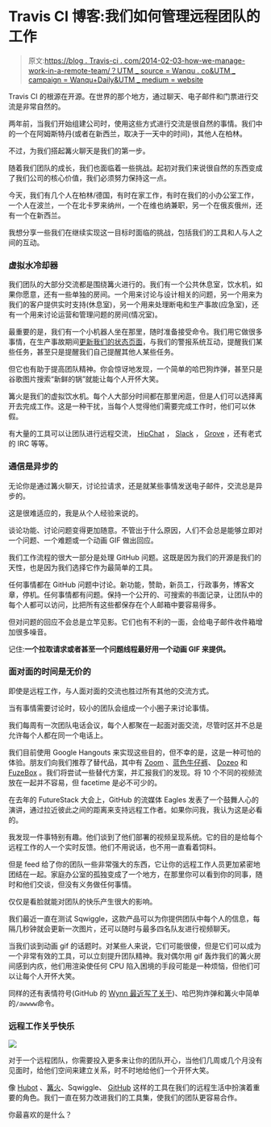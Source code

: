 # Travis CI 博客:我们如何管理远程团队的工作

> 原文:[https://blog . Travis-ci . com/2014-02-03-how-we-manage-work-in-a-remote-team/？UTM _ source = Wanqu . co&UTM _ campaign = Wanqu+Daily&UTM _ medium = website](https://blog.travis-ci.com/2014-02-03-how-we-manage-work-in-a-remote-team/?utm_source=wanqu.co&utm_campaign=Wanqu+Daily&utm_medium=website)

Travis CI 的根源在开源。在世界的那个地方，通过聊天、电子邮件和门票进行交流是非常自然的。

两年前，当我们开始组建公司时，使用这些方式进行交流是很自然的事情。我们中的一个在阿姆斯特丹(或者在新西兰，取决于一天中的时间)，其他人在柏林。

不过，为我们搭起篝火聊天是我们的第一步。

随着我们团队的成长，我们也面临着一些挑战。起初对我们来说很自然的东西变成了我们公司的核心价值，我们必须努力保持这一点。

今天，我们有几个人在柏林/德国，有时在家工作，有时在我们的小办公室工作，一个人在波兰，一个在北卡罗来纳州，一个在维也纳兼职，另一个在俄亥俄州，还有一个在新西兰。

我想分享一些我们在继续实现这一目标时面临的挑战，包括我们的工具和人与人之间的互动。

### 虚拟水冷却器

我们团队的大部分交流都是围绕篝火进行的。我们有一个公共休息室，饮水机，如果你愿意，还有一些单独的房间。一个用来讨论与设计相关的问题，另一个用来为我们的客户提供实时支持(休息室)，另一个用来处理断电和生产事故(应急室)，还有一个用来讨论运营和管理问题的房间(情况室)。

最重要的是，我们有一个小机器人坐在那里，随时准备接受命令。我们用它做很多事情，在生产事故期间[更新我们的状态页面](http://blog.travis-ci.com/2013-07-08-operating-your-site-with-hubot/)，与我们的警报系统互动，提醒我们某些任务，甚至只是提醒我们自己提醒其他人某些任务。

但它也有助于提高团队精神。你会惊讶地发现，一个简单的哈巴狗炸弹，甚至只是谷歌图片搜索“新鲜的锅”就能让每个人开怀大笑。

篝火是我们的虚拟饮水机。每个人大部分时间都在那里闲逛，但是人们可以选择离开去完成工作。这是一种干扰，当每个人觉得他们需要完成工作时，他们可以休假。

有大量的工具可以让团队进行远程交流， [HipChat](http://hipchat.com) ， [Slack](http://slack.com) ， [Grove](http://grove.io) ，还有老式的 IRC 等等。

### 通信是异步的

无论你是通过篝火聊天，讨论拉请求，还是就某些事情发送电子邮件，交流总是异步的。

这是很难适应的，我是从个人经验来说的。

谈论功能、讨论问题变得更加随意。不管出于什么原因，人们不会总是能够立即对一个问题、一个难题或一个动画 GIF 做出回应。

我们工作流程的很大一部分是处理 GitHub 问题。这既是因为我们的开源是我们的天性，也是因为我们选择它作为最简单的工具。

任何事情都在 GitHub 问题中讨论。新功能，赞助，新员工，行政事务，博客文章，停机。任何事情都有问题。保持一个公开的、可搜索的书面记录，让团队中的每个人都可以访问，比把所有这些都保存在个人邮箱中要容易得多。

但对问题的回应不会总是立竿见影。它们也有不利的一面，会给电子邮件收件箱增加很多噪音。

记住:**一个拉取请求或者甚至一个问题线程最好用一个动画 GIF 来提供。**

### 面对面的时间是无价的

即使是远程工作，与人面对面的交流也胜过所有其他的交流方式。

当有事情需要讨论时，较小的团队会组成一个小圈子来讨论事情。

我们每周有一次团队电话会议，每个人都聚在一起面对面交流，尽管时区并不总是允许每个人都在同一个电话上。

我们目前使用 Google Hangouts 来实现这些目的，但不幸的是，这是一种可怕的体验。朋友们向我们推荐了替代品，其中有 [Zoom](http://zoom.us) 、[蓝色牛仔裤](http://bluejeans.com)、 [Dozeo](http://dozeo.com) 和 [FuzeBox](https://www.fuzebox.com/) 。我们将尝试一些替代方案，并汇报我们的发现。将 10 个不同的视频流放在一起并不容易，但 facetime 是必不可少的。

在去年的 FutureStack 大会上，GitHub 的流媒体 Eagles 发表了一个鼓舞人心的演讲，通过拉近彼此之间的距离来支持远程工作者。如果你问我，我认为这是必看的。

我发现一件事特别有趣。他们谈到了他们部署的视频呈现系统。它的目的是给每个远程工作的人一个实时反馈。他们不用说话，也不用一直看着饲料。

但是 feed 给了你的团队一些非常强大的东西，它让你的远程工作人员更加紧密地团结在一起。家庭办公室的孤独变成了一个地方，在那里你可以看到你的同事，随时和他们交谈，但没有义务做任何事情。

仅仅是看脸就能对团队的快乐产生很大的影响。

我们最近一直在测试 Sqwiggle，这款产品可以为你提供团队中每个人的信息，每隔几秒钟就会更新一次图片，还可以随时与最多四名队友进行视频聊天。

当我们谈到动画 gif 的话题时。对某些人来说，它们可能很傻，但是它们可以成为一个非常有效的工具，可以立刻提升团队精神。我对偶尔用 gif 轰炸我们的篝火房间感到内疚，他们用渲染使任何 CPU 陷入困境的手段可能是一种烦恼，但他们可以让每个人开怀大笑。

同样的还有表情符号(GitHub 的 [Wynn 最近写了关于](http://wynnnetherland.com/journal/putting-the-emote-in-remote-work))、哈巴狗炸弹和篝火中简单的`/awwww`命令。

### 远程工作关乎快乐

![](../Images/3f926cc789eee05a64e04dd6d0878d68.png)

对于一个远程团队，你需要投入更多来让你的团队开心，当他们几周或几个月没有见面时，给他们空间来建立关系，时不时地给他们一个开怀大笑。

像 [Hubot](http://hubot.github.com) 、[篝火](http://campfirenow.com)、Sqwiggle、 [GitHub](http://github.com) 这样的工具在我们的远程生活中扮演着重要的角色。我们一直在努力改进我们的工具集，使我们的团队更容易合作。

你最喜欢的是什么？